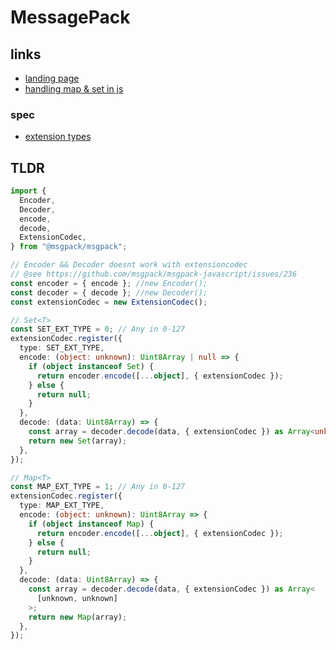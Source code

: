 # MessagePack

## links

- [landing page](https://github.com/msgpack/msgpack-javascript)
- [handling map & set in js](https://github.com/msgpack/msgpack-javascript#extension-types)

### spec

- [extension types](https://github.com/msgpack/msgpack/blob/master/spec.md#extension-types)

## TLDR

```ts
import {
  Encoder,
  Decoder,
  encode,
  decode,
  ExtensionCodec,
} from "@msgpack/msgpack";

// Encoder && Decoder doesnt work with extensioncodec
// @see https://github.com/msgpack/msgpack-javascript/issues/236
const encoder = { encode }; //new Encoder();
const decoder = { decode }; //new Decoder();
const extensionCodec = new ExtensionCodec();

// Set<T>
const SET_EXT_TYPE = 0; // Any in 0-127
extensionCodec.register({
  type: SET_EXT_TYPE,
  encode: (object: unknown): Uint8Array | null => {
    if (object instanceof Set) {
      return encoder.encode([...object], { extensionCodec });
    } else {
      return null;
    }
  },
  decode: (data: Uint8Array) => {
    const array = decoder.decode(data, { extensionCodec }) as Array<unknown>;
    return new Set(array);
  },
});

// Map<T>
const MAP_EXT_TYPE = 1; // Any in 0-127
extensionCodec.register({
  type: MAP_EXT_TYPE,
  encode: (object: unknown): Uint8Array => {
    if (object instanceof Map) {
      return encoder.encode([...object], { extensionCodec });
    } else {
      return null;
    }
  },
  decode: (data: Uint8Array) => {
    const array = decoder.decode(data, { extensionCodec }) as Array<
      [unknown, unknown]
    >;
    return new Map(array);
  },
});
```
